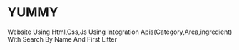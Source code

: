 # YUMMY
Website Using Html,Css,Js Using Integration Apis(Category,Area,ingredient) With Search By Name And First Litter 
